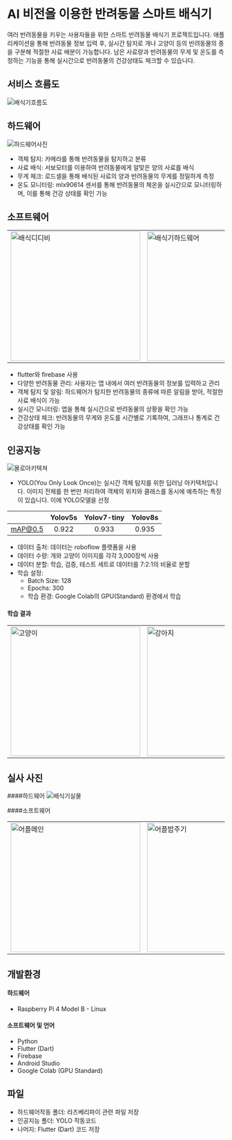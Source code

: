 # AI 비전을 이용한 반려동물 스마트 배식기
여러 반려동물을 키우는 사용자들을 위한 스마트 반려동물 배식기 프로젝트입니다. 애플리케이션을 통해 반려동물 정보 입력 후, 실시간 탐지로 개나 고양이 등의 반려동물의 종을 구분해 적절한 사료 배분이 가능합니다. 남은 사료량과 반려동물의 무게 및 온도를 측정하는 기능을 통해 실시간으로 반려동물의 건강상태도 체크할 수 있습니다.

## 서비스 흐름도
![배식기흐름도](https://github.com/qqinjin/animal_serving_app/assets/99711238/731fd991-e174-4e74-8556-6ebd2094415c)


## 하드웨어 
![하드웨어사진](https://github.com/qqinjin/animal_serving_app/assets/99711238/924b0f28-83f8-46b8-87dd-08cda7b65cbc)
- 객체 탐지: 카메라를 통해 반려동물을 탐지하고 분류
- 사료 배식: 서보모터를 이용하여 반려동물에게 알맞은 양의 사료를 배식
- 무게 체크: 로드셀을 통해 배식된 사료의 양과 반려동물의 무게를 정밀하게 측정
- 온도 모니터링: mlx90614 센서를 통해 반려동물의 체온을 실시간으로 모니터링하며, 이를 통해 건강 상태를 확인 가능

## 소프트웨어
<table>
  <tr>
    <td><img src="https://github.com/qqinjin/animal_serving_app/assets/99711238/340a8b22-8f8d-413a-a73a-3c8ac08749f9" alt="배식디디비" width="300"/></td>
    <td><img src="https://github.com/qqinjin/animal_serving_app/assets/99711238/18472f0f-e026-465a-a1ce-d0334fac80bf" alt="배식기하드웨어" width="300"/></td>
    <td><img src="https://github.com/qqinjin/animal_serving_app/assets/99711238/e961a78d-0515-4c79-9a2e-6d5e08066a6e" alt="배식기앱"/></td>
  </tr>
</table>

- flutter와 firebase 사용
- 다양한 반려동물 관리: 사용자는 앱 내에서 여러 반려동물의 정보를 입력하고 관리
- 객체 탐지 및 알림: 하드웨어가 탐지한 반려동물의 종류에 따른 알림을 받아, 적절한 사료 배식이 가능
- 실시간 모니터링: 앱을 통해 실시간으로 반려동물의 상황을 확인 가능
- 건강상태 체크: 반려동물의 무게와 온도를 시간별로 기록하여, 그래프나 통계로 건강상태를 확인 가능

## 인공지능 
![욜로아키텍쳐](https://github.com/qqinjin/animal_serving_app/assets/99711238/c0e024aa-3d0b-40cd-a3f8-0e12bfb4f7b9)
- YOLO(You Only Look Once)는 실시간 객체 탐지를 위한 딥러닝 아키텍처입니다. 이미지 전체를 한 번만 처리하여 객체의 위치와 클래스를 동시에 예측하는 특징이 있습니다. 이에 YOLO모델을 선정
  
|         | Yolov5s | Yolov7-tiny | Yolov8s |
|:-------:|:-------:|:-----------:|:-------:|
| mAP@0.5 |  0.922  |    0.933    |  0.935  |

- 데이터 출처: 데이터는 roboflow 플랫폼을 사용
- 데이터 수량: 개와 고양이 이미지를 각각 3,000장씩 사용
- 데이터 분할: 학습, 검증, 테스트 세트로 데이터를 7:2:1의 비율로 분할
- 학습 설정:
  - Batch Size: 128
  - Epochs: 300
  - 학습 환경: Google Colab의 GPU(Standard) 환경에서 학습

#### 학습 결과 
 <table>
  <tr>
    <td><img src="https://github.com/qqinjin/animal_serving_app/assets/99711238/c945dfc9-5c08-4e55-99e8-3d3a48b8db2b" alt="고양이" width="300, height=300"/></td>
    <td><img src="https://github.com/qqinjin/animal_serving_app/assets/99711238/2c956aff-aecb-4017-8295-135c75d3af9a" alt="강아지" width="300, height=300"/></td>
  </tr>
</table>

## 실사 사진
####하드웨어
![배식기실물](https://github.com/qqinjin/animal_serving_app/assets/99711238/91f678f9-19d0-4bf8-81b4-f3dc8ea9787d)

####소프트웨어
<table>
  <tr>
    <td><img src="https://github.com/qqinjin/animal_serving_app/assets/99711238/dab129cf-27ea-4ca8-ba28-0fcba66c2de8" alt="어플메인" width="300"/></td>
    <td><img src="https://github.com/qqinjin/animal_serving_app/assets/99711238/8c3048a8-7f3a-472f-bc8e-0f0cc33c0c50" alt="어플밥주기" width="300"/></td>
    <td><img src="https://github.com/qqinjin/animal_serving_app/assets/99711238/c22ef20b-e329-4168-b85a-4cc8c234cb9f" alt="어플헬스케어"/></td>
  </tr>
</table>

## 개발환경
#### 하드웨어 
- Raspberry Pi 4 Model B - Linux

#### 소프트웨어 및 언어
- Python
- Flutter (Dart)
- Firebase
- Android Studio
- Google Colab (GPU Standard)

## 파일 
- 하드웨어작동 폴더: 라즈베리파이 관련 파일 저장
- 인공지능 폴더: YOLO 작동코드
- 나머지: Flutter (Dart) 코드 저장


